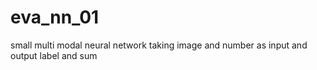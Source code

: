 # eva_nn_01
small multi modal neural network taking image and number as input and output label and sum 
